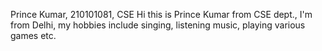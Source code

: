 Prince Kumar, 210101081, CSE
Hi this is Prince Kumar from CSE dept., I'm from Delhi, my hobbies include singing, listening music, playing various games etc. 
